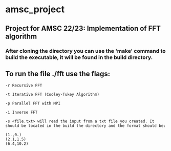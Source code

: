 # amsc_project
## Project for AMSC 22/23: Implementation of FFT algorithm

### After cloning the directory you can use the 'make' command to build the executable, it will be found in the build directory.
## To run the file ./fft use the flags:

```
-r Recursive FFT
```

```
-t Iterative FFT (Cooley-Tukey Algorithm)
```

```
-p Parallel FFT with MPI
```

```
-i Inverse FFT
```

```
-s <file.txt> will read the input from a txt file you created. It should be located in the build the directory and the format should be:

(1.,0.)
(2.1,1.5)
(6.4,10.2)
```
